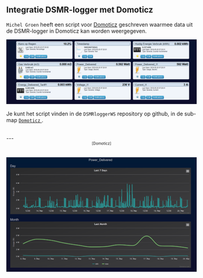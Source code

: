 ## Integratie DSMR-logger met Domoticz
`Michel Groen` heeft een script voor 
<a href="http://www.domoticz.com/" target="_blank">Domoticz</a>
geschreven waarmee data uit de DSMR-logger in Domoticz kan worden weergegeven.

![](img/Logger-Domoticz1.png)

Je kunt het script vinden in de `DSMRloggerWS` repository op github, in de
sub-map <a href="https://github.com/mrWheel/DSMRloggerWS/tree/master/Koppelingen/Domoticz" target="_blank">
`Domoticz`
</a>.


<br>
---
<center style="font-size: 70%;">[Domoticz]</center><br>

![](img/Logger-Domoticz2.png)


